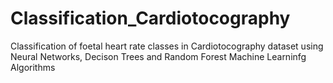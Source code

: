 # Classification_Cardiotocography
Classification of foetal heart rate classes in Cardiotocography dataset using Neural Networks, Decison Trees and Random Forest Machine Learninfg Algorithms

